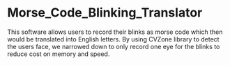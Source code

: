 # Morse_Code_Blinking_Translator
This software allows users to record their blinks as morse code which then would be translated into English letters.
By using CVZone library to detect the users face, we narrowed down to only record one eye for the blinks to reduce cost on memory and speed.
